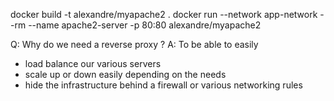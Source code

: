 docker build -t alexandre/myapache2 .
docker run --network app-network --rm --name apache2-server -p 80:80 alexandre/myapache2

Q: Why do we need a reverse proxy ?
A: To be able to easily 
- load balance our various servers
- scale up or down easily depending on the needs
- hide the infrastructure behind a firewall or various networking rules

